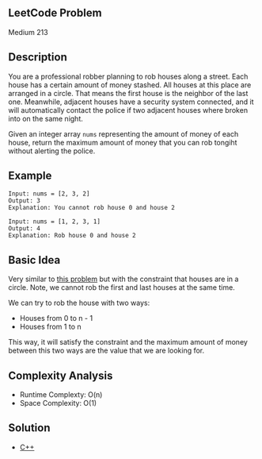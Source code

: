 ## LeetCode Problem
Medium 213

## Description
You are a professional robber planning to rob houses along a street. Each house has a certain amount of money stashed. All houses at this place are arranged in a circle. That means the first house is the neighbor of the last one. Meanwhile, adjacent houses have a security system connected, and it will automatically contact the police if two adjacent houses where broken into on the same night.

Given an integer array `nums` representing the amount of money of each house, return the maximum amount of money that you can rob tongiht without alerting the police.

## Example
```
Input: nums = [2, 3, 2]
Output: 3
Explanation: You cannot rob house 0 and house 2

Input: nums = [1, 2, 3, 1]
Output: 4
Explanation: Rob house 0 and house 2
```

## Basic Idea
Very similar to [this problem](../medium_house_robber/description.md) but with the constraint that houses are in a circle. Note, we cannot rob the first and last houses at the same time.

We can try to rob the house with two ways:
- Houses from 0 to n - 1
- Houses from 1 to n

This way, it will satisfy the constraint and the maximum amount of money between this two ways are the value that we are looking for.

## Complexity Analysis
- Runtime Complexty: O(n)
- Space Complexity: O(1)

## Solution
- [C++](./solution.cpp)